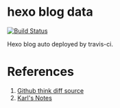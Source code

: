 # hexo blog data

[![Build Status](https://travis-ci.org/ybbxk/hexoblog.svg?branch=master)](https://travis-ci.org/ybbxk/hexoblog)

Hexo blog auto deployed by travis-ci.

# References
1. [Github think diff source](https://github.com/zhoujiealex/think-diff.me.source)
2. [Karl's Notes](https://www.karlzhou.com/2016/05/28/travis-ci-deploy-blog/)
